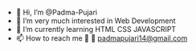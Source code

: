 - 👋 Hi, I’m @Padma-Pujari
- 👀 I’m very much interested in Web Development
- 🌱 I’m currently learning HTML CSS JAVASCRIPT
- 📫 How to reach me 👀 :email: padmapujari14@gmail.com


<!---
Padma-Pujari/Padma-Pujari is a ✨ special ✨ repository because its `README.md` (this file) appears on your GitHub profile.
You can click the Preview link to take a look at your changes.
--->
